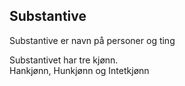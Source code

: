 ## Substantive 

Substantive er navn på personer og ting
  
Substantivet har tre kjønn.  
Hankjønn, Hunkjønn og Intetkjønn
